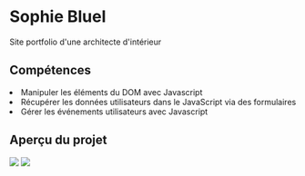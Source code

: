 <h1>Sophie Bluel</h1>
<p>Site portfolio d'une architecte d'intérieur</p>
<h2>Compétences</h2>
<li>Manipuler les éléments du DOM avec Javascript</li>
<li>Récupérer les données utilisateurs dans le JavaScript via des formulaires</li>
<li>Gérer les événements utilisateurs avec Javascript</li>

<h2>Aperçu du projet</h2>
<img src="https://github.com/ValerianMermoz/Sophie_Bluel/FrontEnd/assets/images/Overview.png">
<img src="https://github.com/ValerianMermoz/Sophie_Bluel/raw/Frontend/assets/images/Overview2.png">

